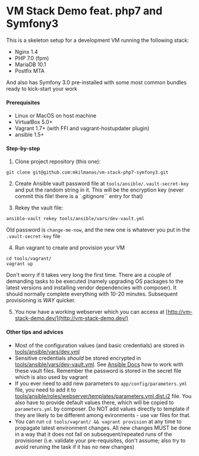 # VM Stack Demo feat. php7 and Symfony3

This is a skeleton setup for a development VM running the following stack:

- Nginx 1.4
- PHP 7.0 (fpm)
- MariaDB 10.1
- Postfix MTA

And also has Symfony 3.0 pre-installed with some most common bundles ready to kick-start your work

#### Prerequisites

* Linux or MacOS on host machine
* VirtualBox 5.0+
* Vagrant 1.7+ (with FFI and vagrant-hostupdater plugin)
* ansible 1.5+

#### Step-by-step

1) Clone project repository (this one):
```
git clone git@github.com:mkilmanas/vm-stack-php7-symfony3.git
```

2) Create Ansible vault password file at `tools/ansible/.vault-secret-key` and put the random string in it. This will be the encryption key (never commit this file! there is a `.gitignore`` entry for that)

3) Rekey the vault file:
```
ansible-vault rekey tools/ansible/vars/dev-vault.yml
```
Old password is `change-me-now`, and the new one is whatever you put in the `.vault-secret-key` file

4) Run vagrant to create and provision your VM
```
cd tools/vagrant/
vagrant up
```
Don't worry if it takes very long the first time. There are a couple of demanding tasks to be executed (namely upgrading OS packages to the latest versions and installing vendor dependencies with composer). It should normally complete everything with 10-20 minutes. Subsequent provisioning is *WAY* quicker.

5) You now have a working webserver which you can access at [http://vm-stack-demo.dev/](http://vm-stack-demo.dev/)

#### Other tips and advices

* Most of the configuration values (and basic credentials) are stored in [tools/ansible/vars/dev.yml](tools/ansible/vars/dev.yml)
* Sensitive credentials *should* be stored encrypted in [tools/ansible/vars/dev-vault.yml](tools/ansible/vars/dev-vault.yml). See [Ansible Docs](http://docs.ansible.com/ansible/playbooks_vault.html) how to work with these vault files. Remember the password is stored in the secret file which is also used by vagrant
* If you ever need to add new parameters to `app/config/parameters.yml` file, you need to add it to [tools/ansible/roles/webserver/templates/parameters.yml.dist.j2](tools/ansible/roles/webserver/templates/parameters.yml.dist.j2) file. You also have to provide default values there, which will be copied to `parameters.yml` by composer. Do NOT add values directly to template if they are likely to be different among evironments - use var files for that.
* You can run `cd tools/vagrant/ && vagrant provision` at any time to propagate latest environment changes. All new changes MUST be done in a way that it does not fail on subsequent/repeated runs of the provisioner (i.e. validate your pre-requisites, don't assume; also try to avoid reruning the task if it has no new changes)
